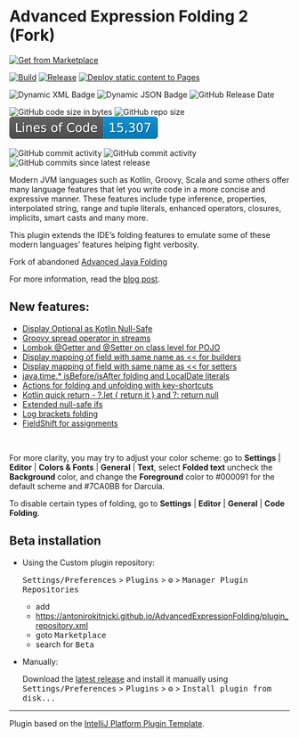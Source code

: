 # Advanced Expression Folding 2 (Fork)​

<p><a href="https://plugins.jetbrains.com/plugin/23659-advanced-java-folding-2-fork-">
    <img src="https://yiiguxing.github.io/TranslationPlugin/img/ext/installation_button.svg" height="52" alt="Get from Marketplace" title="Get from Marketplace">
</a></p>

[![Build](https://github.com/AntoniRokitnicki/AdvancedExpressionFolding/actions/workflows/build.yml/badge.svg)](https://github.com/AntoniRokitnicki/AdvancedExpressionFolding/actions/workflows/build.yml)
[![Release](https://github.com/AntoniRokitnicki/AdvancedExpressionFolding/actions/workflows/release.yml/badge.svg)](https://github.com/AntoniRokitnicki/AdvancedExpressionFolding/actions/workflows/release.yml)
[![Deploy static content to Pages](https://github.com/AntoniRokitnicki/AdvancedExpressionFolding/actions/workflows/static.yml/badge.svg?branch=master)](https://github.com/AntoniRokitnicki/AdvancedExpressionFolding/actions/workflows/static.yml)

![Dynamic XML Badge](https://img.shields.io/badge/dynamic/xml?url=https%3A%2F%2Fantonirokitnicki.github.io%2FAdvancedExpressionFolding%2Fplugin_repository.xml&query=%2Fplugin-repository%2Fcategory%2Fidea-plugin%5B1%5D%2Fversion&label=Beta%20version)
![Dynamic JSON Badge](https://img.shields.io/badge/dynamic/json?url=https%3A%2F%2Fplugins.jetbrains.com%2Fapi%2Fplugins%2F23659%2Fupdates%3Fchannel%3D%26size%3D8&query=%24%5B0%5D..version&label=Marketplace%20version)
![GitHub Release Date](https://img.shields.io/github/release-date/AntoniRokitnicki/AdvancedExpressionFolding)
<!-- https://plugins.jetbrains.com/api/plugins/23659/updates?channel=&size=8 -->

![GitHub code size in bytes](https://img.shields.io/github/languages/code-size/AntoniRokitnicki/AdvancedExpressionFolding)
![GitHub repo size](https://img.shields.io/github/repo-size/AntoniRokitnicki/AdvancedExpressionFolding)
![Lines of Code Badge](https://raw.githubusercontent.com/AntoniRokitnicki/AdvancedExpressionFolding/lines-of-code-badge/badge.svg)

![GitHub commit activity](https://img.shields.io/github/commit-activity/w/AntoniRokitnicki/AdvancedExpressionFolding)
![GitHub commit activity](https://img.shields.io/github/commit-activity/t/AntoniRokitnicki/AdvancedExpressionFolding)
![GitHub commits since latest release](https://img.shields.io/github/commits-since/AntoniRokitnicki/AdvancedExpressionFolding/latest)

<!-- Plugin description -->
<p>Modern JVM languages such as Kotlin, Groovy, Scala and some others offer many language features that let you
  write code in a more concise and expressive manner. These features include type inference, properties,
  interpolated string, range and tuple literals, enhanced operators, closures, implicits, smart casts and many more.</p>

<p>This plugin extends the IDE’s folding features to emulate some of these modern languages’ features helping
  fight verbosity.</p>

<p>Fork of abandoned <a href="https://plugins.jetbrains.com/plugin/9320-advanced-java-folding">Advanced Java Folding</a></p>

<p>For more information, read the <a href="https://medium.com/@andrey_cheptsov/making-java-code-easier-to-read-without-changing-it-adeebd5c36de" target="_blank">blog post</a>.</p>

## New features:
- [Display Optional as Kotlin Null-Safe](https://github.com/AntoniRokitnicki/AdvancedExpressionFolding/pull/22)
- [Groovy spread operator in streams](https://github.com/AntoniRokitnicki/AdvancedExpressionFolding/pull/23)
- [Lombok @Getter and @Setter on class level for POJO](https://github.com/AntoniRokitnicki/AdvancedExpressionFolding/pull/29)
- [Display mapping of field with same name as << for builders](https://github.com/AntoniRokitnicki/AdvancedExpressionFolding/pull/44)
- [Display mapping of field with same name as << for setters](https://github.com/AntoniRokitnicki/AdvancedExpressionFolding/pull/51)
- [java.time.* isBefore/isAfter folding and LocalDate literals](https://github.com/cheptsov/AdvancedExpressionFolding/pull/132)
- [Actions for folding and unfolding with key-shortcuts](https://github.com/AntoniRokitnicki/AdvancedExpressionFolding/pull/25)
- [Kotlin quick return - ?.let { return it } and ?: return null](https://github.com/AntoniRokitnicki/AdvancedExpressionFolding/pull/62)
- [Extended null-safe ifs](https://github.com/AntoniRokitnicki/AdvancedExpressionFolding/wiki/Extended-null%E2%80%90safe-ifs)
- [Log brackets folding](https://github.com/AntoniRokitnicki/AdvancedExpressionFolding/wiki/Log-brackets-folding)
- [FieldShift for assignments](https://github.com/AntoniRokitnicki/AdvancedExpressionFolding/wiki/FieldShift-for-assignments)

<br />
<p>For more clarity, you may try to adjust your color scheme: go to <strong>Settings</strong> | <strong>Editor</strong> |
<strong>Colors &amp; Fonts</strong> | <strong>General</strong> | <strong>Text</strong>, select <strong>Folded text</strong>
uncheck the <strong>Background</strong> color, and change the
<strong>Foreground</strong> color to #000091 for the default scheme and #7CA0BB for Darcula.</p>

To disable certain types of folding, go to <strong>Settings</strong> | <strong>Editor</strong> |
<strong>General</strong> | <strong>Code Folding</strong>.
<!-- Plugin description end -->


## Beta installation

- Using the Custom plugin repository:

  <kbd>Settings/Preferences</kbd> > <kbd>Plugins</kbd> > <kbd>⚙️</kbd> > <kbd>Manager Plugin Repositories</kbd>

  - add
  - https://antonirokitnicki.github.io/AdvancedExpressionFolding/plugin_repository.xml
  - goto <kbd>Marketplace</kbd>
  - search for <kbd>Beta</kbd>

- Manually:

  Download the [latest release](https://github.com/AntoniRokitnicki/AdvancedExpressionFolding/releases/latest) and install it manually using
  <kbd>Settings/Preferences</kbd> > <kbd>Plugins</kbd> > <kbd>⚙️</kbd> > <kbd>Install plugin from disk...</kbd>


---
Plugin based on the [IntelliJ Platform Plugin Template][template].

[template]: https://github.com/JetBrains/intellij-platform-plugin-template
[docs:plugin-description]: https://plugins.jetbrains.com/docs/intellij/plugin-user-experience.html#plugin-description-and-presentation

